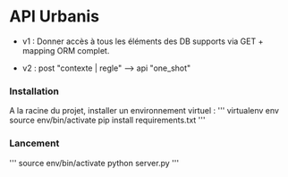 # API Urbanis


- v1 : Donner accès à tous les éléments des DB supports via GET + mapping ORM complet.


- v2 : post "contexte | regle" --> api "one_shot"



### Installation

A la racine du projet, installer un environnement virtuel : 
'''
virtualenv env
source env/bin/activate
pip install requirements.txt
'''


### Lancement
'''
source env/bin/activate
python server.py
'''